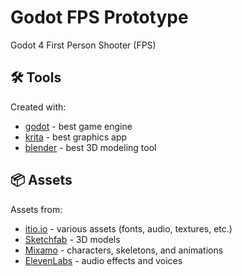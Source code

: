 # Godot FPS Prototype

Godot 4 First Person Shooter (FPS)

## 🛠️ Tools

Created with:

- [godot](https://godotengine.org) - best game engine
- [krita](https://krita.org/) - best graphics app
- [blender](https://www.blender.org) - best 3D modeling tool

## 📦 Assets

Assets from:

- [itio.io](https://itch.io) - various assets (fonts, audio, textures, etc.)
- [Sketchfab](http://sketchfab.com) - 3D models
- [Mixamo](http://mixamo.com) - characters, skeletons, and animations
- [ElevenLabs](http://elevenlabs.io) - audio effects and voices

